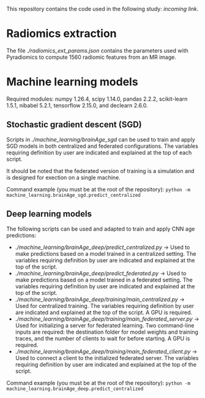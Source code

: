 This repository contains the code used in the following study: *incoming link*.


# Radiomics extraction

The file *./radiomics_ext_params.json* contains the parameters used with Pyradiomics to compute 1560 radiomic features from an MR image.


# Machine learning models

Required modules: numpy 1.26.4, scipy 1.14.0, pandas 2.2.2, scikit-learn 1.5.1, nibabel 5.2.1, tensorflow 2.15.0, and declearn 2.6.0.

## Stochastic gradient descent (SGD)

Scripts in *./machine_learning/brainAge_sgd* can be used to train and apply SGD models in both centralized and federated configurations. The variables requiring definition by user are indicated and explained at the top of each script.

It should be noted that the federated version of training is a simulation and is designed for exection on a single machine.

Command example (you must be at the root of the repository): `python -m machine_learning.brainAge_sgd.predict_centralized`


## Deep learning models

The following scripts can be used and adapted to train and apply CNN age predictions:

  - *./machine_learning/brainAge_deep/predict_centralized.py* -> Used to make predictions based on a model trained in a centralized setting. The variables requiring definition by user are indicated and explained at the top of the script.
  - *./machine_learning/brainAge_deep/predict_federated.py* -> Used to make predictions based on a model trained in a federated setting. The variables requiring definition by user are indicated and explained at the top of the script.
  - *./machine_learning/brainAge_deep/training/main_centralized.py* -> Used for centralized training. The variables requiring definition by user are indicated and explained at the top of the script. A GPU is required.
  - *./machine_learning/brainAge_deep/training/main_federated_server.py* -> Used for initializing a server for federated learning. Two command-line inputs are required: the destination folder for model weights and training traces, and the number of clients to wait for before starting. A GPU is required.
  - *./machine_learning/brainAge_deep/training/main_federated_client.py* -> Used to connect a client to the initialized federated server. The variables requiring definition by user are indicated and explained at the top of the script.
  
Command example (you must be at the root of the repository): `python -m machine_learning.brainAge_deep.predict_centralized`
  